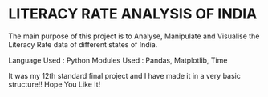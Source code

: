 # LITERACY RATE ANALYSIS OF INDIA
The main purpose of this project is to Analyse, Manipulate and Visualise the Literacy Rate data of different states of India. 

Language Used : Python
Modules Used  : Pandas, Matplotlib, Time

It was my 12th standard final project and I have made it in a very basic structure!! Hope You Like It!
